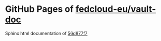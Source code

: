 GitHub Pages of [fedcloud-eu/vault-doc](https://github.com/fedcloud-eu/vault-doc.git)
===
Sphinx html documentation of [56d877f7](https://github.com/fedcloud-eu/vault-doc/tree/56d877f789117580e44409b7081ad37b94d2f33a)
